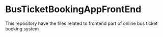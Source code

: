 # BusTicketBookingAppFrontEnd
This repository have the files related to frontend part of online bus ticket booking system
